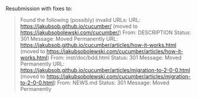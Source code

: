 Resubmission with fixes to:

> Found the following (possibly) invalid URLs:
  URL: https://jakubsob.github.io/cucumber/ (moved to https://jakubsobolewski.com/cucumber/)
    From: DESCRIPTION
    Status: 301
    Message: Moved Permanently
  URL: https://jakubsob.github.io/cucumber/articles/how-it-works.html (moved to https://jakubsobolewski.com/cucumber/articles/how-it-works.html)
    From: inst/doc/bdd.html
    Status: 301
    Message: Moved Permanently
  URL: https://jakubsob.github.io/cucumber/articles/migration-to-2-0-0.html (moved to https://jakubsobolewski.com/cucumber/articles/migration-to-2-0-0.html)
    From: NEWS.md
    Status: 301
    Message: Moved Permanently
